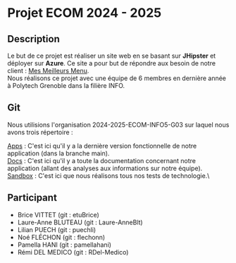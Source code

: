 # Projet ECOM 2024 - 2025

## Description

Le but de ce projet est réaliser un site web en se basant sur **JHipster** et déployer sur **Azure**. Ce site a pour but de répondre aux besoin de notre client : [Mes Meilleurs Menu](https://mmmenus.fr/).\
Nous réalisons ce projet avec une équipe de 6 membres en dernière année à Polytech Grenoble dans la filière INFO.

## Git

Nous utilisions l'organisation 2024-2025-ECOM-INFO5-G03 sur laquel nous avons trois répertoire :

[Apps](https://github.com/2024-2025-ECOM-INFO5-G03/App) : C'est ici qu'il y a la dernière version fonctionnelle de notre application (dans la branche main).\
[Docs](https://github.com/2024-2025-ECOM-INFO5-G03/Docs) : C'est ici qu'il y a toute la documentation concernant notre application (allant des analyses aux informations sur notre équipe).\
[Sandbox](https://github.com/2024-2025-ECOM-INFO5-G03/Sandbox) : C'est ici que nous réalisons tous nos tests de technologie.\


## Participant

- Brice VITTET (git : etuBrice)
- Laure-Anne BLUTEAU (git : Laure-AnneBlt)
- Lilian PUECH (git : puechli)
- Noé FLÉCHON (git : flechonn)
- Pamella HANI (git : pamellahani)
- Rémi DEL MEDICO (git : RDel-Medico)
